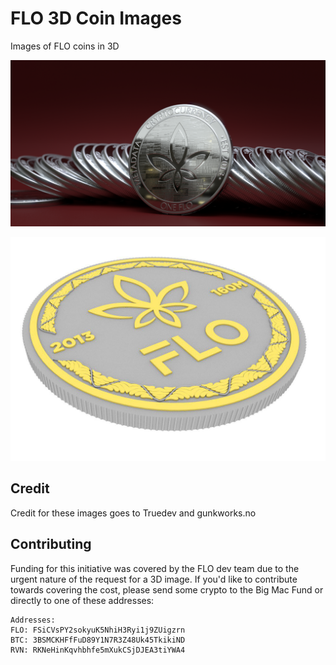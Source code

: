 # FLO 3D Coin Images

Images of FLO coins in 3D

![FLOenvironment](coin2/floCoin_environment.png)

![FLO3](coin1/FLO3-preview.jpg)


## Credit
Credit for these images goes to Truedev and gunkworks.no 

## Contributing

Funding for this initiative was covered by the FLO dev team due to the urgent nature of the request for a 3D image. If you'd like to contribute towards covering the cost, please send some crypto to the Big Mac Fund or directly to one of these addresses:

```
Addresses:
FLO: FSiCVsPY2sokyuK5NhiH3Ryi1j9ZUigzrn
BTC: 3BSMCKHFfFuD89Y1N7R3Z48Uk45TkikiND
RVN: RKNeHinKqvhbhfe5mXukCSjDJEA3tiYWA4
```
